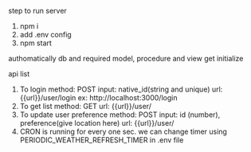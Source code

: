 step to run server
1. npm i
2. add .env config
3. npm start

authomatically db and required model, procedure and view get initialize

api list
1. To login
    method: POST
    input: native_id(string and unique)
    url: {{url}}/user/login
    ex: http://localhost:3000/login
2. To get list
    method: GET
    url: {{url}}/user/
3. To update user preference
    method: POST
    input: id (number), preference(give location here)
    url: {{url}}/user/
4. CRON is running for every one sec. we can change timer using PERIODIC_WEATHER_REFRESH_TIMER in .env file